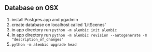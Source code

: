 ## Database on OSX
1. install Postgres.app and pgadmin
2. create database on localhost called 'LitScenes'
3. in app directory run `python -m alembic init alembic`
4. in app directory run `python -m alembic revision --autogenerate -m "description_of_changes"`
5. `python -m alembic upgrade head`